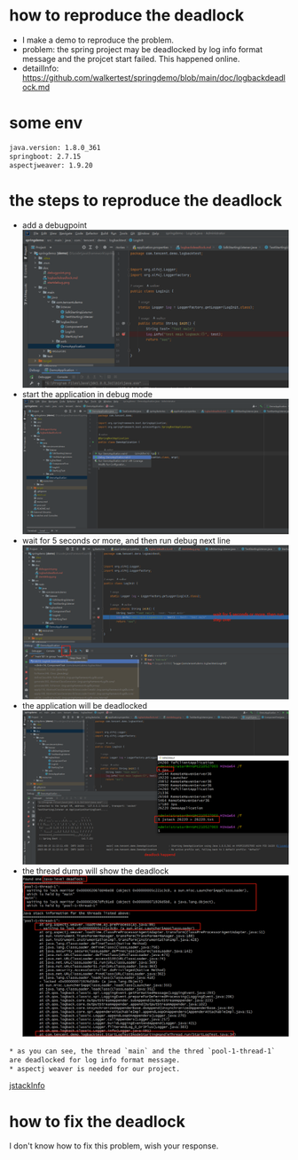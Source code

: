# how to reproduce the deadlock
* I make a demo to reproduce the problem.
* problem: the spring project may be deadlocked by log info format message and the projcet start failed. This happened online.
* detailInfo: https://github.com/walkertest/springdemo/blob/main/doc/logbackdeadlock.md

# some env 
```
java.version: 1.8.0_361
springboot: 2.7.15
aspectjweaver: 1.9.20
```

# the steps to reproduce the deadlock
* add a debugpoint
![debugpoint](debugpoint.png)
* start the application in debug mode
![startdebug](startdebug.png)
* wait for 5 seconds or more, and then run debug next line
![waitAndDebug](waitAnddebug.png)
* the application will be deadlocked
![deadlockhappend](deadlockhappened.png)
* the thread dump will show the deadlock
![deadlockstackinfo](deadlokstackinfo.png)
```agsl
* as you can see, the thread `main` and the thred `pool-1-thread-1` are deadlocked for log info format message.
* aspectj weaver is needed for our project.
```

[jstackInfo](26220.txt)

# how to fix the deadlock
I don't know how to fix this problem, wish your response.
